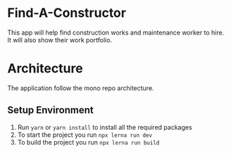 # Find-A-Constructor
This app will help find construction works and maintenance worker to hire. It will also show their work portfolio.

# Architecture 
The application follow the mono repo architecture.

## Setup Environment
1. Run `yarn` or `yarn install` to install all the required packages
2. To start the project you run `npx lerna run dev`
3. To build the project you run `npx lerna run build`